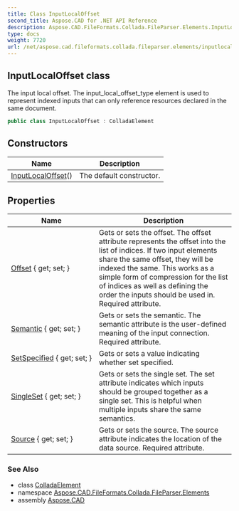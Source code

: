 ```yaml
---
title: Class InputLocalOffset
second_title: Aspose.CAD for .NET API Reference
description: Aspose.CAD.FileFormats.Collada.FileParser.Elements.InputLocalOffset class. The input local offset. The input_local_offset_type element is used to represent indexed inputs that can only reference resources declared in the same document
type: docs
weight: 7720
url: /net/aspose.cad.fileformats.collada.fileparser.elements/inputlocaloffset/
---
```

## InputLocalOffset class

The input local offset. The input_local_offset_type element is used to represent indexed inputs that can only reference resources declared in the same document.

```csharp
public class InputLocalOffset : ColladaElement
```

## Constructors

| Name | Description |
| --- | --- |
| [InputLocalOffset](inputlocaloffset/)() | The default constructor. |

## Properties

| Name | Description |
| --- | --- |
| [Offset](../../aspose.cad.fileformats.collada.fileparser.elements/inputlocaloffset/offset/) { get; set; } | Gets or sets the offset. The offset attribute represents the offset into the list of indices. If two input elements share the same offset, they will be indexed the same. This works as a simple form of compression for the list of indices as well as defining the order the inputs should be used in. Required attribute. |
| [Semantic](../../aspose.cad.fileformats.collada.fileparser.elements/inputlocaloffset/semantic/) { get; set; } | Gets or sets the semantic. The semantic attribute is the user-defined meaning of the input connection. Required attribute. |
| [SetSpecified](../../aspose.cad.fileformats.collada.fileparser.elements/inputlocaloffset/setspecified/) { get; set; } | Gets or sets a value indicating whether set specified. |
| [SingleSet](../../aspose.cad.fileformats.collada.fileparser.elements/inputlocaloffset/singleset/) { get; set; } | Gets or sets the single set. The set attribute indicates which inputs should be grouped together as a single set. This is helpful when multiple inputs share the same semantics. |
| [Source](../../aspose.cad.fileformats.collada.fileparser.elements/inputlocaloffset/source/) { get; set; } | Gets or sets the source. The source attribute indicates the location of the data source. Required attribute. |

### See Also

* class [ColladaElement](../colladaelement/)
* namespace [Aspose.CAD.FileFormats.Collada.FileParser.Elements](../../aspose.cad.fileformats.collada.fileparser.elements/)
* assembly [Aspose.CAD](../../)


